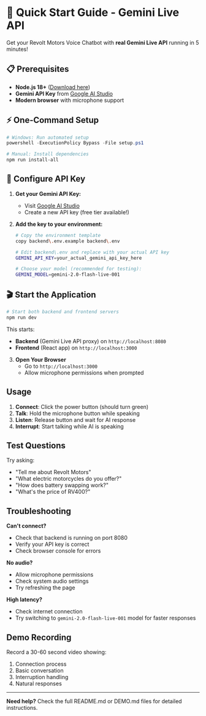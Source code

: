 # 🚀 Quick Start Guide - Gemini Live API

Get your Revolt Motors Voice Chatbot with **real Gemini Live API** running in 5 minutes!

## 📋 Prerequisites

- **Node.js 18+** ([Download here](https://nodejs.org/))
- **Gemini API Key** from [Google AI Studio](https://aistudio.google.com/)
- **Modern browser** with microphone support

## ⚡ One-Command Setup

```powershell
# Windows: Run automated setup
powershell -ExecutionPolicy Bypass -File setup.ps1

# Manual: Install dependencies
npm run install-all
```

## 🔑 Configure API Key

1. **Get your Gemini API Key:**
   - Visit [Google AI Studio](https://aistudio.google.com/)
   - Create a new API key (free tier available!)

2. **Add the key to your environment:**
   ```bash
   # Copy the environment template
   copy backend\.env.example backend\.env
   
   # Edit backend\.env and replace with your actual API key
   GEMINI_API_KEY=your_actual_gemini_api_key_here
   
   # Choose your model (recommended for testing):
   GEMINI_MODEL=gemini-2.0-flash-live-001
   ```

## 🎬 Start the Application

```bash
# Start both backend and frontend servers
npm run dev
```

This starts:
- **Backend** (Gemini Live API proxy) on `http://localhost:8080`
- **Frontend** (React app) on `http://localhost:3000`

3. **Open Your Browser**
   - Go to `http://localhost:3000`
   - Allow microphone permissions when prompted

## Usage

1. **Connect**: Click the power button (should turn green)
2. **Talk**: Hold the microphone button while speaking
3. **Listen**: Release button and wait for AI response
4. **Interrupt**: Start talking while AI is speaking

## Test Questions

Try asking:
- "Tell me about Revolt Motors"
- "What electric motorcycles do you offer?" 
- "How does battery swapping work?"
- "What's the price of RV400?"

## Troubleshooting

**Can't connect?**
- Check that backend is running on port 8080
- Verify your API key is correct
- Check browser console for errors

**No audio?**
- Allow microphone permissions
- Check system audio settings
- Try refreshing the page

**High latency?**
- Check internet connection
- Try switching to `gemini-2.0-flash-live-001` model for faster responses

## Demo Recording

Record a 30-60 second video showing:
1. Connection process
2. Basic conversation
3. Interruption handling
4. Natural responses

---

**Need help?** Check the full README.md or DEMO.md files for detailed instructions.

